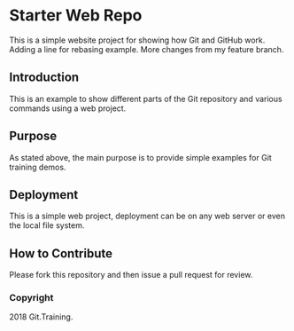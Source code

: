 

# Starter Web Repo

This is a simple website project for showing how Git and GitHub work. Adding a line for rebasing example. 
More changes from my feature branch.  

## Introduction

This is an example to show different parts of the Git repository and various commands using a web project. 

## Purpose

As stated above, the main purpose is to provide simple examples for Git training demos. 

## Deployment

This is a simple web project, deployment can be on any web server or even the local file system. 

## How to Contribute

Please fork this repository and then issue a pull request for review. 

### Copyright 
2018 Git.Training. 